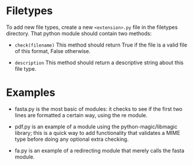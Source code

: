 # Filetypes

To add new file types, create a new `<extension>.py` file in the filetypes directory. That python module should contain two methods:

* `check(filename)`
	This method should return True if the file is a valid file of this format, False otherwise.
	
* `description`
	This method should return a descriptive string about this file type.

# Examples

* fasta.py is the most basic of modules: it checks to see if the first two lines are formatted a certain way, using the re module.

* pdf.py is an example of a module using the python-magic/libmagic library; this is a quick way to add functionality that validates a MIME type before doing any optional extra checking.

* fa.py is an example of a redirecting module that merely calls the fasta module.
